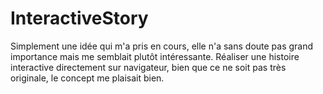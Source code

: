 # InteractiveStory
Simplement une idée qui m'a pris en cours, elle n'a sans doute pas grand importance mais me semblait plutôt intéressante. Réaliser une histoire interactive directement sur navigateur, bien que ce ne soit pas très originale, le concept me plaisait bien.
